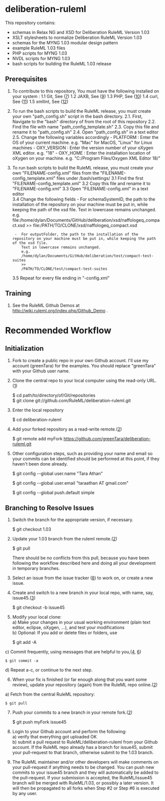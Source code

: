 deliberation-ruleml
===================
 
 This repository contains:
* schemas in Relax NG and XSD for Deliberation RuleML Version 1.03
* XSLT stylesheets to normalize Deliberation RuleML Version 1.03
* schemas for the MYNG 1.03 modular design pattern
* example RuleML 1.03 files
* PHP scripts for MYNG 1.03
* NVDL scripts for MYNG 1.03
* bash scripts for building the RuleML 1.03 release
 
Prerequisites
-------------
1. To contribute to this repository, You must have the following installed on your system : 
    1.1 Git, See ([7])
    1.2 JAXB, See ([9])
    1.3 PHP, See ([10])
    1.4 curl, See ([11])
    1.5 xmllint, See ([12])   
        
2. To run the bash scripts to build the RuleML release, you must create your own "path_config.sh" script in the bash directory.
	2.1. First, Navigate to the "bash" directory of from the root of this repository
	2.2. Find the file with name "path_config_template.sh"
	2.3. Copy this file and rename it to "path_config.sh"
	2.4. Open "path_config.sh" in a text editor
	2.5. Change the following variables accordingly
		- PLATFORM : 	Enter the OS of your current machine.
						e.g. "Mac" for MacOS, "Linux" for Linux machines
		- OXY_VERSION : Enter the version number of your oXygen XML editor.
						e.g. "18"
	    - OXY_HOME : 	Enter the installation location of oXygen on your machine.
						e.g. "C:/Program Files/Oxygen XML Editor 18/"
                           
3.  To run bash scripts to build the RuleML release, you must create your own "FILENAME-config.xml" files from the "FILENAME-config_template.xml" files under /bash/settings/ 
    3.1  Find the first "FILENAME-config_template.xml"
    3.2  Copy this file and rename it to "FILENAME-config.xml"
    3.3  Open "FILENAME-config.xml" in a text editor   
    3.4  Change the following fields
         -  For schemaSystemID, the path to the installation of the repository on your machine must be put in, while keeping the path of the xsd file.
            Text in lowercase remains unchanged.
            e.g.
            file:/home/dylan/Documents/GitHub/deliberation/xsd/naffologeq_compact.xsd
            >>
            file:/PATH/TO/CLONE/xsd/naffologeq_compact.xsd
    
         -  For outputFolder, the path to the installation of the repository on your machine must be put in, while keeping the path of the xsd file.
            Text in lowercase remains unchanged.
            e.g.
            /home/dylan/Documents/GitHub/deliberation/test/compact-test-suites
            >>
            /PATH/TO/CLONE/test/compact-test-suites
    3.5  Repeat for every file ending in "-config.xml" 
       

Training
--------
1. See the RuleML Github Demos at http://wiki.ruleml.org/index.php/Github_Demo .

Recommended Workflow
====================

Initialization
--------------
1. Fork to create a public repo in your own Github account. 
I'll use my account (greenTara) for the examples. 
You should replace "greenTara" with your Github user name.

2. Clone the central repo to your local computer using the read-only URL.([1])

    $ cd path/to/directory/of/Git/repositories  
    $ git clone git://github.com/RuleML/deliberation-ruleml.git

3. Enter the local repository

    $ cd deliberation-ruleml
4. Add your forked repository as a read-write remote.([2])

    $ git remote add myFork https://github.com/greenTara/deliberation-ruleml.git

5. Other configuration steps, such as providing your name and email so your commits can be identified
   should be performed at this point, if they haven't been done already.

    $ git config --global user.name "Tara Athan"
    
    $ git config --global user.email "taraathan AT gmail.com"
    
    $ git config --global push.default simple

Branching to Resolve Issues
---------------------------
1. Switch the branch for the appropriate version, if necessary.

    $ git checkout 1.03

2. Update your 1.03 branch from the ruleml remote.([2])
    
    $ git pull
    
    There should be no conflicts from this pull, because you have been following the
    workflow described here and doing all your development in temporary branches.
    
3. Select an issue from the issue tracker ([8]) to work on, or create a new issue.

4. Create and switch to a new branch in your local repo, with name, say, issue45.([3])

    $ git checkout -b issue45 

5. Modify your local clone:  
  a) Make your changes in your usual working environment (plain text editor, eclipse, oXygen, ...), and test your modifications  
  b) Optional: If you add or delete files or folders, use  

    $ git add -A

  c) Commit frequently, using messages that are helpful to you,([4], [6])  

    $ git commit -a
    
  d) Repeat a-c, or continue to the next step.
    
6. When your fix is finished (or far enough along that you want some review), 
  update your repository (again) from the RuleML repo online.([2])
  
  a) Fetch from the central RuleML repository:
  
    $ git pull
    
7. Push your commits to a new branch in your remote fork.([2])

    $ git push myFork issue45
    
8. Login to your Github account  and perform the following:  
  a) verify that everything got uploaded OK  
  b) submit a pull request to RuleML/deliberation-ruleml from your Github account. 
     If the RuleML repo already has a branch for issue45, submit your pull-request to that branch,
     otherwise submit to the 1.03 branch.

9. The RuleML maintainer and/or other developers will make comments on your pull-request if 
anything needs to be changed.
You can push new commits to your issue45 branch and they will automatically be added to the pull-request.
If your submission is accepted, the RuleML/issue45 branch will be merged with RuleML/1.03, or possibly a later version.
It will then be propagated to all forks when Step #2 or Step #6 is 
executed by any user.

[1]:http://git-scm.com/book/en/Git-Basics-Getting-a-Git-Repository
[2]:http://git-scm.com/book/en/Git-Basics-Working-with-Remotes
[3]:http://git-scm.com/book/en/Git-Branching-Basic-Branching-and-Merging
[4]:http://git-scm.com/book/en/Git-Basics-Recording-Changes-to-the-Repository
[5]:http://git-scm.com/book/en/Git-Branching-Rebasing
[6]:http://git-scm.com/book/en/Getting-Started-Git-Basics
[7]:http://git-scm.com/downloads
[8]:https://github.com/RuleML/issues-ruleml
[9]:https://github.com/javaee/jaxb-v2
[10]:http://php.net/manual/en/install.php
[11]:https://curl.haxx.se/
[12]:http://xmlsoft.org/xmllint.html

